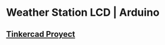 # Weather Station LCD | Arduino 

## [Tinkercad Proyect](https://www.tinkercad.com/things/jXZgciQA6ad-estacion-meteorologica-con-alertas)

